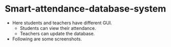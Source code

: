 # Smart-attendance-database-system
- Here students and teachers have different GUI.  
  - Students can view their attendance.  
  - Teachers can update the database.
- Following are some screenshots.  
